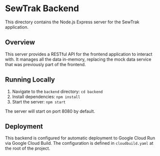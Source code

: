 # SewTrak Backend

This directory contains the Node.js Express server for the SewTrak application.

## Overview

This server provides a RESTful API for the frontend application to interact with. It manages all the data in-memory, replacing the mock data service that was previously part of the frontend.

## Running Locally

1.  Navigate to the `backend` directory: `cd backend`
2.  Install dependencies: `npm install`
3.  Start the server: `npm start`

The server will start on port 8080 by default.

## Deployment

This backend is configured for automatic deployment to Google Cloud Run via Google Cloud Build. The configuration is defined in `cloudbuild.yaml` at the root of the project.